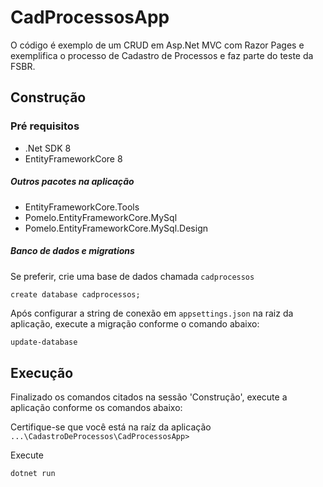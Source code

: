 # CadProcessosApp

O código é exemplo de um CRUD em Asp.Net MVC com Razor Pages e exemplifica o processo de Cadastro de Processos e faz parte do teste da FSBR.

## Construção

### Pré requisitos
* .Net SDK 8
* EntityFrameworkCore 8

##### Outros pacotes na aplicação
* EntityFrameworkCore.Tools
* Pomelo.EntityFrameworkCore.MySql
* Pomelo.EntityFrameworkCore.MySql.Design

##### Banco de dados e migrations

Se preferir, crie uma base de dados chamada `cadprocessos`
~~~mysql
create database cadprocessos;
~~~
Após configurar a string de conexão em `appsettings.json` na raiz da aplicação, execute a migração conforme o comando abaixo:
~~~pm
update-database
~~~

## Execução

Finalizado os comandos citados na sessão 'Construção', execute a aplicação conforme os comandos abaixo:

Certifique-se que você está na raíz da aplicação `...\CadastroDeProcessos\CadProcessosApp>`

Execute
~~~
dotnet run
~~~
